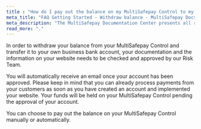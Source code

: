 ```yaml
---
title : "How do I pay out the balance on my MultiSafepay Control to my business bank account?"
meta_title: "FAQ Getting Started - Withdraw balance - MultiSafepay Docs"
meta_description: "The MultiSafepay Documentation Center presents all relevant information about our Plugins and API. You can also find support pages for payment methods, tools and general questions as well as the contact details of our Support and Integration Teams."
read_more: "."
---
```

In order to withdraw your balance from your MultiSafepay Control and transfer it to your own business bank account, your documentation and the information on your website needs to be checked and approved by our Risk Team.

You will automatically receive an email once your account has been approved. Please keep in mind that you can already process payments from your customers as soon as you have created an account and implemented your website. Your funds will be held on your MultiSafepay Control pending the approval of your account.

You can choose to pay out the balance on your MultiSafepay Control manually or automatically.
